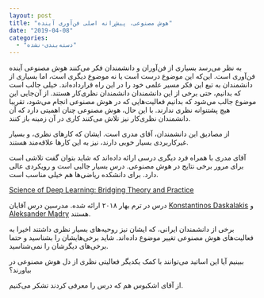 ```yaml
---
layout: post
title: "هوش مصنوعی، پیش‌رانه اصلی فن‌آوری آینده"
date: "2019-04-08"
categories: 
  - "دسته‌بندی-نشده"
---
```


به نظر می‌رسد بسیاری از فن‌آوران و دانشمندان فکر می‌کنند هوش مصنوعی آینده فن‌آوری است. این‌که این موضوع درست است یا نه موضوع دیگری است، اما بسیاری از دانشمندان به تبع این فکر مسیر علمی خود را در این راه قرارداده‌اند. خیلی جالب است که بدانیم، حتی برخی از این دانشمندان دانشمندان نظری‌کار هستند. از آن‌جایی این موضوع جالب می‌شود که بدانیم فعالیت‌هایی که در هوش مصنوعی انجام می‌شود، تقریبا هیچ پشتنوانه نظری ندارند. با این حال، هوش مصنوعی چنان اهمیتی دارد که آن دانشمندان نظری‌کار نیز تلاش می‌کنند کاری در آن زمینه باز کنند.

از مصادیق این دانشمندان، آقای مدری است. ایشان که کارهای نظری، و بسیار غیرکاربردی بسیار خوبی دارند، نیز به این کارها علاقه‌مند هستند.

آقای مدری با همراه فرد دیگری درسی ارائه داده‌اند که شاید بتوان گفت تلاشی است برای مرور برخی نتایج در هوش مصنوعی. درس بسیار جالبی است و رویکردی عالی دارد. برای دانشکده ریاضی‌ها هم خیلی مناسب است.

[Science of Deep Learning: Bridging Theory and Practice](https://people.csail.mit.edu/madry/6.883/)

درس در ترم بهار ۲۰۱۸ ارائه شده. مدرسین درس آقایان [Konstantinos Daskalakis](http://people.csail.mit.edu/costis/) و  
[Aleksander Mądry](http://people.csail.mit.edu/madry/) هستند.

برخی از دانشمندان ایرانی، که ایشان نیز روحیه‌های بسیار نظری داشتند اخیرا به فعالیت‌های هوش مصنوعی تغییر موضوع داده‌اند. شاید برخی‌هایشان را بشناسید و حتما برخی‌های دیگرشان را نمی‌شناسید.

ببینیم آیا این اساتید می‌توانند با کمک یکدیگر فعالیتی نظری از دل هوش مصنوعی در بیاورند؟

از آقای اشکبوس هم که درس را معرفی کردند تشکر می‌کنیم.
